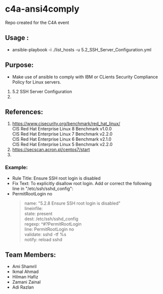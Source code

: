 # c4a-ansi4comply
Repo created for the C4A event

## Usage :
* ansible-playbook -i ./list_hosts -u 5.2_SSH_Server_Configuration.yml

## Purpose:
* Make use of ansible to comply with IBM or CLients Security Compliance Policy for Linux servers.
1. 5.2 SSH Server Configuration
2. 

## References:
1. https://www.cisecurity.org/benchmark/red_hat_linux/<br>
CIS Red Hat Enterprise Linux 8 Benchmark v1.0.0<br>
CIS Red Hat Enterprise Linux 7 Benchmark v2.2.0<br>
CIS Red Hat Enterprise Linux 6 Benchmark v2.1.0<br>
CIS Red Hat Enterprise Linux 5 Benchmark v2.2.0<br>
2. https://secscan.acron.pl/centos7/start
3. 

### Example:
* Rule Title: Ensure SSH root login is disabled
* Fix Text: To explicitly disallow root login. Add or correct the following line in "/etc/ssh/sshd_config":
* PermitRootLogin no
  > name: "5.2.8 Ensure SSH root login is disabled"<br>
  > lineinfile:<br>
  > 	state: present<br>
  > 	dest: /etc/ssh/sshd_config<br>
  > 	regexp: ^#?PermitRootLogin<br>
  > 	line: PermitRootLogin no<br>
  > 	validate: sshd -tf %s<br>
  > notify: reload sshd<br>

## Team Members:
* Ami Shamril
* Ikmal Ahmad
* Hilman Hafiz
* Zamani Zainal
* Adi Razlan
